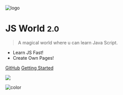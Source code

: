 <!-- _coverpage.md -->

![logo](_media/icon.svg)

# JS World <small>2.0</small>

> A magical world where u can learn Java Script.

- Learn JS Fast!
- Create Own Pages!

[GitHub](https://github.com/pythoniaweb/jsworld/)
[Getting Started](#home)

<!-- background image -->

![](_media/bg.png)

<!-- background color -->

![color](#f0f0f0)
